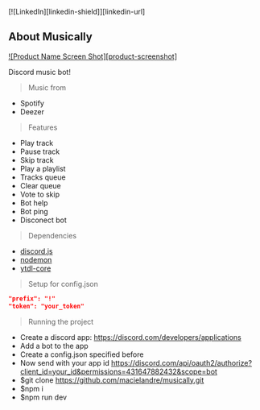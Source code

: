 [![LinkedIn][linkedin-shield]][linkedin-url]

## About Musically

[![Product Name Screen Shot][product-screenshot]](https://example.com)

Discord music bot!

> Music from
* Spotify
* Deezer

> Features
* Play track
* Pause track
* Skip track
* Play a playlist
* Tracks queue
* Clear queue
* Vote to skip
* Bot help
* Bot ping
* Disconect bot

> Dependencies
* [discord.js](https://discord.js.org/#/)
* [nodemon](https://www.npmjs.com/package/nodemon)
* [ytdl-core](https://www.npmjs.com/package/ytdl-core)

> Setup for config.json
```JSON
"prefix": "!"
"token": "your_token"
```

> Running the project
- Create a discord app: https://discord.com/developers/applications
- Add a bot to the app
- Create a config.json specified before
- Now send with your app id https://discord.com/api/oauth2/authorize?client_id=your_id&permissions=431647882432&scope=bot
- $git clone https://github.com/macielandre/musically.git
- $npm i
- $npm run dev

